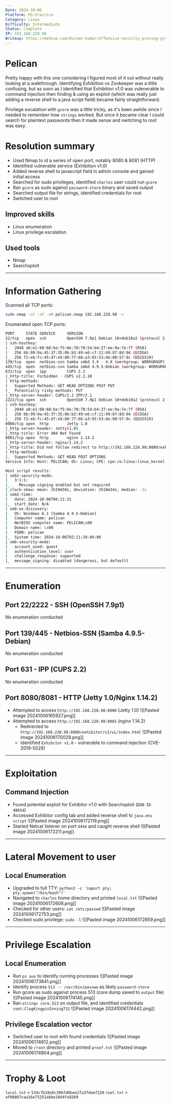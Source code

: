 ```yaml
---
Date: 2024-10-06
Platform: PG-Practice
Category: Linux
Difficulty: Intermediate
Status: Complete
IP: 192.168.228.98
Writeup: https://medium.com/@vivek-kumar/offensive-security-proving-grounds-walk-through-pelican-614538719710
---
```

# Pelican
Pretty happy with this one considering I figured most of it out without really looking at a walkthrough. Identifying Exhibition vs Zookeeper was a little confusing, but as soon as I identified that Exhibition v1.0 was vulenerable to command injection then finding & using an exploit (which was really just adding a reverse shell to a java script field) became fairly straightforward. 

Privilege escalation with `gcore` was a little tricky, as it's been awhile since I needed to remember how `strings` worked. But once it became clear I could search for plaintext passwords then it made sense and switching to root was easy.

# Resolution summary
- Used Nmap to id a series of open port, notably 8080 & 8081 (HTTP)
- Identified vulnerable service (Exhibition v1.0)
- Added reverse shell to javascript field in admin console and gained initial access
- Searched for sudo privileges, identified `charles` user could run `gcore`
- Ran `gcore` as sudo against `password-store` binary and saved output
- Searched output file for strings, identified credentials for root
- Switched user to root
## Improved skills
- Linux enumeration
- Linux privilege escalation
## Used tools
- Nmap
- Searchsploit

---
# Information Gathering
Scanned all TCP ports:
```bash
sudo nmap -sC -sV -oN pelican.nmap 192.168.228.98 -v
```

Enumerated open TCP ports:
```bash
PORT     STATE SERVICE     VERSION
22/tcp   open  ssh         OpenSSH 7.9p1 Debian 10+deb10u2 (protocol 2.0)
| ssh-hostkey: 
|   2048 a8:e1:60:68:be:f5:8e:70:70:54:b4:27:ee:9a:7e:7f (RSA)
|   256 bb:99:9a:45:3f:35:0b:b3:49:e6:cf:11:49:87:8d:94 (ECDSA)
|_  256 f2:eb:fc:45:d7:e9:80:77:66:a3:93:53:de:00:57:9c (ED25519)
139/tcp  open  netbios-ssn Samba smbd 3.X - 4.X (workgroup: WORKGROUP)
445/tcp  open  netbios-ssn Samba smbd 4.9.5-Debian (workgroup: WORKGROUP)
631/tcp  open  ipp         CUPS 2.2
|_http-title: Forbidden - CUPS v2.2.10
| http-methods: 
|   Supported Methods: GET HEAD OPTIONS POST PUT
|_  Potentially risky methods: PUT
|_http-server-header: CUPS/2.2 IPP/2.1
2222/tcp open  ssh         OpenSSH 7.9p1 Debian 10+deb10u2 (protocol 2.0)
| ssh-hostkey: 
|   2048 a8:e1:60:68:be:f5:8e:70:70:54:b4:27:ee:9a:7e:7f (RSA)
|   256 bb:99:9a:45:3f:35:0b:b3:49:e6:cf:11:49:87:8d:94 (ECDSA)
|_  256 f2:eb:fc:45:d7:e9:80:77:66:a3:93:53:de:00:57:9c (ED25519)
8080/tcp open  http        Jetty 1.0
|_http-server-header: Jetty(1.0)
|_http-title: Error 404 Not Found
8081/tcp open  http        nginx 1.14.2
|_http-server-header: nginx/1.14.2
|_http-title: Did not follow redirect to http://192.168.228.98:8080/exhibitor/v1/ui/index.html
| http-methods: 
|_  Supported Methods: GET HEAD POST OPTIONS
Service Info: Host: PELICAN; OS: Linux; CPE: cpe:/o:linux:linux_kernel

Host script results:
| smb2-security-mode: 
|   3:1:1: 
|_    Message signing enabled but not required
|_clock-skew: mean: 1h19m58s, deviation: 2h18m34s, median: -2s
| smb2-time: 
|   date: 2024-10-06T06:11:31
|_  start_date: N/A
| smb-os-discovery: 
|   OS: Windows 6.1 (Samba 4.9.5-Debian)
|   Computer name: pelican
|   NetBIOS computer name: PELICAN\x00
|   Domain name: \x00
|   FQDN: pelican
|_  System time: 2024-10-06T02:11:29-04:00
| smb-security-mode: 
|   account_used: guest
|   authentication_level: user
|   challenge_response: supported
|_  message_signing: disabled (dangerous, but default)
```

---
# Enumeration
## Port 22/2222 - SSH (OpenSSH 7.9p1)
No enumeration conducted
## Port 139/445 - Netbios-SSN (Samba 4.9.5-Debian)
No enumeration conducted
## Port 631 - IPP (CUPS 2.2)
No enumeration conducted
## Port 8080/8081 - HTTP (Jetty 1.0/Nginx 1.14.2)
- Attempted to access `http://192.168.228.98:8080` (Jetty 1.0)
![[Pasted image 20241006165927.png]]
- Attempted to access `http://192.168.228.98:8081` (nginx 1.14.2)
  - Redirected to `http://192.168.228.98:8080/exhibitor/v1/ui/index.html`
![[Pasted image 20241006170029.png]]
  - Identified `Exhibitor v1.0` - vulnerable to command injection (CVE-2019-5029)
---
# Exploitation
## Command Injection
- Found potential exploit for Exhibitor v1.0 with Searchsploit (`EDB-ID 48654`)
- Accessed Exhibitor config tab and added reverse shell to `java.env script`
![[Pasted image 20241006172119.png]]
- Started Netcat listener on port `4444` and caught reverse shell
![[Pasted image 20241006172211.png]]
---
# Lateral Movement to user
## Local Enumeration
- Upgraded to full TTY: `python3 -c 'import pty; pty.spawn("/bin/bash")'`
- Navigated to `charles` home directory and printed `local.txt`
![[Pasted image 20241006172608.png]]
- Checked for other users: `cat /etc/passwd`
![[Pasted image 20241006172753.png]]
- Checked sudo privilege: `sudo -l`
![[Pasted image 20241006172859.png]]
---
# Privilege Escalation
## Local Enumeration
- Run `ps aux` to identify running processes
![[Pasted image 20241006173841.png]]
- Identify process `513 -- /usr/bin/passwo` as likely `password-store` 
- Run gcore as sudo against process 513 (core dump saved to `output` file)
![[Pasted image 20241006174145.png]]
- Ran `strings core.513` on output file, and identified credentials 
  `root:ClogKingpinInning731`
![[Pasted image 20241006174442.png]]
## Privilege Escalation vector
- Switched user to root with found credentials
![[Pasted image 20241006174612.png]]
- Moved to `/root` directory and printed `proof.txt`
![[Pasted image 20241006174804.png]]
---
# Trophy & Loot
`local.txt` = `534c7b18e8c396fd0bee2fa3fdeef220`
`root.txt` = `af08887caa16e75251abbe18d4fa9269`